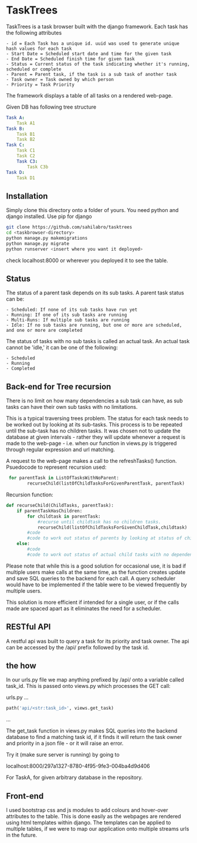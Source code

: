 # TaskTrees

TaskTrees is a task browser built with the django framework.
Each task has the following attributes

    - id = Each Task has a unique id. uuid was used to generate unique hash values for each task
    - Start Date = Scheduled start date and time for the given task
    - End Date = Scheduled finish time for given task
    - Status = Current status of the task indicating whether it's running, scheduled or complete
    - Parent = Parent task, if the task is a sub task of another task
    - Task owner = Task owned by which person
    - Priority = Task Priority

The framework displays a table of all tasks on a rendered web-page.

Given DB has following tree structure
```yaml
Task A:
    Task A1
Task B:
    Task B1
    Task B2
Task C:
    Task C1
    Task C2
    Task C3:
        Task C3b
Task D:
    Task D1
```


## Installation

Simply clone this directory onto a folder of yours. 
You need python and django installed. Use pip for django
```bash
git clone https://github.com/sahilabro/tasktrees
cd <taskbrowser-directory>
python manage.py makemigrations
python manage.py migrate
python runserver <insert where you want it deployed>
```
check localhost:8000 or wherever you deployed it to see the table.

## Status

The status of a parent task depends on its sub tasks.
A parent task status can be:

    - Scheduled: If none of its sub tasks have run yet
    - Running: If one of its sub tasks are running
    - Multi-Runs: If multiple sub tasks are running
    - Idle: If no sub tasks are running, but one or more are scheduled, and one or more are completed

The status of tasks with no sub tasks is called an actual task. An actual task cannot be 'idle,' it can be one of the following:

    - Scheduled
    - Running
    - Completed

## Back-end for Tree recursion

There is no limit on how many dependencies a sub task can have, as sub tasks can have their own sub tasks with no limitations. 

This is a typical traversing trees problem. The status for each task needs to be worked out by looking at its sub-tasks. This process is to be repeated until the sub-task has no children tasks. It was chosen not to update the database at given intervals - rather they will update whenever a request is made to the web-page - i.e. when our function in views.py is triggered through regular expression and url matching.

A request to the web-page makes a call to the refreshTasks() function. Psuedocode to represent recursion used:

```python
 for parentTask in ListOfTasksWithNoParent:
        recurseChild(listOfChildTasksForGivenParentTask, parentTask)
```

Recursion function:

```python
def recurseChild(ChildTasks, parentTask):
    if parentTaskHasChildren:
        for childtask in parentTask:
            #recurse until childtask has no children tasks.
            recurseChild(listOfChildTasksForGivenChildTask,childtask)
        #code
        #code to work out status of parents by looking at status of children here
    else:
        #code
        #code to work out status of actual child tasks with no dependencies
```

Please note that while this is a good solution for occasional use, it is bad if multiple users make calls at the same time, as the function creates update and save SQL queries to the backend for each call. A query scheduler would have to be implemented if the table were to be viewed frequently by multiple users.

This solution is more efficient if intended for a single user, or if the calls made are spaced apart as it eliminates the need for a scheduler.


## RESTful API

A restful api was built to query a task for its priority and task owner. The api can be accessed by the /api/ prefix followed by the task id.

## the how
In our urls.py file we map anything prefixed by /api/ onto a variable called task_id. This is passed onto views.py which processes the GET call:

urls.py
...
```python
path('api/<str:task_id>', views.get_task)
```
...

The get_task function in views.py makes SQL queries into the backend database to find a matching task id, if it finds it will return the task owner and priority in a json file - or it will raise an error.

Try it (make sure server is running) by going to 

localhost:8000/297a1327-8780-4f95-9fe3-004ba4d9d406

For TaskA, for given arbitrary database in the repository.

## Front-end

I used bootstrap css and js modules to add colours and hover-over attributes to the table. This is done easily as the webpages are rendered using html templates within django. The templates can be applied to multiple tables, if we were to map our application onto multiple streams urls in the future.

